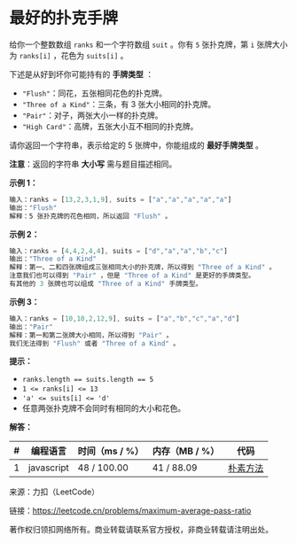 # 最好的扑克手牌

给你一个整数数组 `ranks` 和一个字符数组 `suit` 。你有 `5` 张扑克牌，第 `i` 张牌大小为 `ranks[i]` ，花色为 `suits[i]` 。

下述是从好到坏你可能持有的 **手牌类型** ：

- `"Flush"`：同花，五张相同花色的扑克牌。
- `"Three of a Kind"`：三条，有 3 张大小相同的扑克牌。
- `"Pair"`：对子，两张大小一样的扑克牌。
- `"High Card"`：高牌，五张大小互不相同的扑克牌。

请你返回一个字符串，表示给定的 5 张牌中，你能组成的 **最好手牌类型** 。

**注意**：返回的字符串 **大小写** 需与题目描述相同。

**示例 1：**

``` javascript
输入：ranks = [13,2,3,1,9], suits = ["a","a","a","a","a"]
输出："Flush"
解释：5 张扑克牌的花色相同，所以返回 "Flush" 。
```

**示例 2：**

``` javascript
输入：ranks = [4,4,2,4,4], suits = ["d","a","a","b","c"]
输出："Three of a Kind"
解释：第一、二和四张牌组成三张相同大小的扑克牌，所以得到 "Three of a Kind" 。
注意我们也可以得到 "Pair" ，但是 "Three of a Kind" 是更好的手牌类型。
有其他的 3 张牌也可以组成 "Three of a Kind" 手牌类型。
```

**示例 3：**

``` javascript
输入：ranks = [10,10,2,12,9], suits = ["a","b","c","a","d"]
输出："Pair"
解释：第一和第二张牌大小相同，所以得到 "Pair" 。
我们无法得到 "Flush" 或者 "Three of a Kind" 。
```

**提示：**

- `ranks.length == suits.length == 5`
- `1 <= ranks[i] <= 13`
- `'a' <= suits[i] <= 'd'`
- 任意两张扑克牌不会同时有相同的大小和花色。

**解答：**

**#**|**编程语言**|**时间（ms / %）**|**内存（MB / %）**|**代码**
--|--|--|--|--
1|javascript|48 / 100.00|41 / 88.09|[朴素方法](./javascript/ac_v1.js)

来源：力扣（LeetCode）

链接：https://leetcode.cn/problems/maximum-average-pass-ratio

著作权归领扣网络所有。商业转载请联系官方授权，非商业转载请注明出处。

